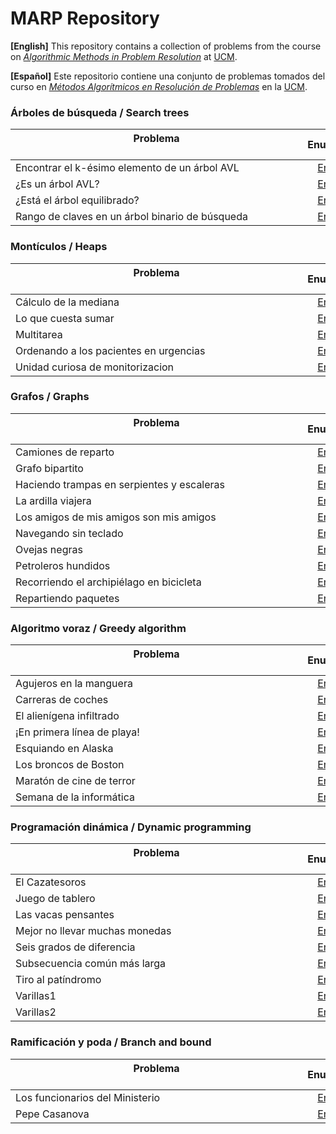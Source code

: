 # MARP Repository

**[English]**
This repository contains a collection of problems from the course on [*Algorithmic Methods in Problem Resolution*](https://www.ucm.es/estudios/grado-ingenieriainformatica.-plan-803276) at [UCM](https://www.ucm.es/ "Universidad Complutense de Madrid").

**[Español]**
Este repositorio contiene una conjunto de problemas tomados del curso en [*Métodos Algorítmicos en Resolución de Problemas*](https://www.ucm.es/estudios/grado-ingenieriainformatica.-plan-803276) en la [UCM](https://www.ucm.es/ "Universidad Complutense de Madrid").

### Árboles de búsqueda / Search trees

| Problema &nbsp;&nbsp;&nbsp;&nbsp;&nbsp;&nbsp;&nbsp;&nbsp;&nbsp;&nbsp;&nbsp;&nbsp;&nbsp;&nbsp;&nbsp;&nbsp;&nbsp;&nbsp;&nbsp;&nbsp;&nbsp;&nbsp;&nbsp;&nbsp;&nbsp;&nbsp;&nbsp;&nbsp;&nbsp;&nbsp;&nbsp;&nbsp;&nbsp;&nbsp;&nbsp;&nbsp;&nbsp;&nbsp;&nbsp;&nbsp;&nbsp;&nbsp;&nbsp;&nbsp;&nbsp;&nbsp;&nbsp;&nbsp;&nbsp;&nbsp;&nbsp;&nbsp;&nbsp;&nbsp;&nbsp;&nbsp;&nbsp;&nbsp;&nbsp;&nbsp;&nbsp;&nbsp;&nbsp;&nbsp;&nbsp;&nbsp;&nbsp;&nbsp;&nbsp;&nbsp;&nbsp;&nbsp;&nbsp;&nbsp;&nbsp;&nbsp;&nbsp;&nbsp;&nbsp;&nbsp;&nbsp;&nbsp;&nbsp;&nbsp;&nbsp;&nbsp;&nbsp;&nbsp;&nbsp;&nbsp;&nbsp;&nbsp;&nbsp;&nbsp;&nbsp;&nbsp;&nbsp;&nbsp;&nbsp;&nbsp;&nbsp;&nbsp;&nbsp;&nbsp;&nbsp; | Enunciado           | Solución           |
| ------------- |:-------------:| :-------------:|
| Encontrar el k-ésimo elemento de un árbol AVL| [Enlace](Algorithms/SearchTrees/kesimo.pdf) | [Enlace](Algorithms/SearchTrees/kesimo) |
| ¿Es un árbol AVL?    | [Enlace](Algorithms/SearchTrees/AVL.pdf) | [Enlace](Algorithms/SearchTrees/AVL) |
| ¿Está el árbol equilibrado?  | [Enlace](Algorithms/SearchTrees/equilibrado.pdf) | [Enlace](Algorithms/SearchTrees/equilibrado) |
| Rango de claves en un árbol binario de búsqueda| [Enlace](Algorithms/SearchTrees/rango.pdf) | [Enlace](Algorithms/SearchTrees/rango) |

### Montículos / Heaps

| Problema  &nbsp;&nbsp;&nbsp;&nbsp;&nbsp;&nbsp;&nbsp;&nbsp;&nbsp;&nbsp;&nbsp;&nbsp;&nbsp;&nbsp;&nbsp;&nbsp;&nbsp;&nbsp;&nbsp;&nbsp;&nbsp;&nbsp;&nbsp;&nbsp;&nbsp;&nbsp;&nbsp;&nbsp;&nbsp;&nbsp;&nbsp;&nbsp;&nbsp;&nbsp;&nbsp;&nbsp;&nbsp;&nbsp;&nbsp;&nbsp;&nbsp;&nbsp;&nbsp;&nbsp;&nbsp;&nbsp;&nbsp;&nbsp;&nbsp;&nbsp;&nbsp;&nbsp;&nbsp;&nbsp;&nbsp;&nbsp;&nbsp;&nbsp;&nbsp;&nbsp;&nbsp;&nbsp;&nbsp;&nbsp;&nbsp;&nbsp;&nbsp;&nbsp;&nbsp;&nbsp;&nbsp;&nbsp;&nbsp;&nbsp;&nbsp;&nbsp;&nbsp;&nbsp;&nbsp;&nbsp;&nbsp;&nbsp;&nbsp;&nbsp;&nbsp;&nbsp;&nbsp;&nbsp;&nbsp;&nbsp;&nbsp;&nbsp;&nbsp;&nbsp;&nbsp;&nbsp;&nbsp;&nbsp;&nbsp;&nbsp;&nbsp;&nbsp;&nbsp;&nbsp;&nbsp; | Enunciado           | Solución           |
| ----------------------------------------------------------------- |:-------------:| :-------------:|
| Cálculo de la mediana | [Enlace](Algorithms/Heaps/mediana.pdf) | [Enlace](Algorithms/Heaps/mediana) |
| Lo que cuesta sumar  | [Enlace](Algorithms/Heaps/sumar.pdf) | [Enlace](Algorithms/Heaps/sumar) |
| Multitarea  | [Enlace](Algorithms/Heaps/multitarea.pdf) | [Enlace](Algorithms/Heaps/multitarea) |
| Ordenando a los pacientes en urgencias | [Enlace](Algorithms/Heaps/urgencias.pdf) | [Enlace](Algorithms/Heaps/urgencias) |
| Unidad curiosa de monitorizacion| [Enlace](Algorithms/Heaps/monitorizacion.pdf) | [Enlace](Algorithms/Heaps/monitorizacion) |

### Grafos / Graphs

| Problema  &nbsp;&nbsp;&nbsp;&nbsp;&nbsp;&nbsp;&nbsp;&nbsp;&nbsp;&nbsp;&nbsp;&nbsp;&nbsp;&nbsp;&nbsp;&nbsp;&nbsp;&nbsp;&nbsp;&nbsp;&nbsp;&nbsp;&nbsp;&nbsp;&nbsp;&nbsp;&nbsp;&nbsp;&nbsp;&nbsp;&nbsp;&nbsp;&nbsp;&nbsp;&nbsp;&nbsp;&nbsp;&nbsp;&nbsp;&nbsp;&nbsp;&nbsp;&nbsp;&nbsp;&nbsp;&nbsp;&nbsp;&nbsp;&nbsp;&nbsp;&nbsp;&nbsp;&nbsp;&nbsp;&nbsp;&nbsp;&nbsp;&nbsp;&nbsp;&nbsp;&nbsp;&nbsp;&nbsp;&nbsp;&nbsp;&nbsp;&nbsp;&nbsp;&nbsp;&nbsp;&nbsp;&nbsp;&nbsp;&nbsp;&nbsp;&nbsp;&nbsp;&nbsp;&nbsp;&nbsp;&nbsp;&nbsp;&nbsp;&nbsp;&nbsp;&nbsp;&nbsp;&nbsp;&nbsp;&nbsp;&nbsp;&nbsp;&nbsp;&nbsp;&nbsp;&nbsp;&nbsp;&nbsp;&nbsp;&nbsp;&nbsp;&nbsp;&nbsp;&nbsp;&nbsp; | Enunciado           | Solución           |
| ----------------------------------------------------------------- |:-------------:| :-------------:|
| Camiones de reparto  | [Enlace](Algorithms/Graphs/camiones.pdf) | [Enlace](Algorithms/Graphs/camiones) |
| Grafo bipartito| [Enlace](Algorithms/Graphs/bipartito.pdf)| [Enlace](Algorithms/Graphs/bipartito)|
| Haciendo trampas en serpientes y escaleras |[Enlace](Algorithms/Graphs/serpientes.pdf) | [Enlace](Algorithms/Graphs/serpientes) |
| La ardilla viajera | [Enlace](Algorithms/Graphs/ardilla.pdf) | [Enlace](Algorithms/Graphs/ardilla) |
| Los amigos de mis amigos son mis amigos | [Enlace](Algorithms/Graphs/amigos.pdf) | [Enlace](Algorithms/Graphs/amigos) |
| Navegando sin teclado | [Enlace](Algorithms/Graphs/teclado.pdf)|[Enlace](Algorithms/Graphs/teclado) |
| Ovejas negras  | [Enlace](Algorithms/Graphs/ovejas.pdf) | [Enlace](Algorithms/Graphs/ovejas) |
| Petroleros hundidos | [Enlace](Algorithms/Graphs/petroleros.pdf) | [Enlace](Algorithms/Graphs/petroleros.cpp) |
| Recorriendo el archipiélago en bicicleta  | [Enlace](Algorithms/Graphs/bici.pdf) | [Enlace](Algorithms/Graphs/bici) |
| Repartiendo paquetes | [Enlace](Algorithms/Graphs/paquetes.pdf) | [Enlace](Algorithms/Graphs/paquetes) |

### Algoritmo voraz / Greedy algorithm

| Problema  &nbsp;&nbsp;&nbsp;&nbsp;&nbsp;&nbsp;&nbsp;&nbsp;&nbsp;&nbsp;&nbsp;&nbsp;&nbsp;&nbsp;&nbsp;&nbsp;&nbsp;&nbsp;&nbsp;&nbsp;&nbsp;&nbsp;&nbsp;&nbsp;&nbsp;&nbsp;&nbsp;&nbsp;&nbsp;&nbsp;&nbsp;&nbsp;&nbsp;&nbsp;&nbsp;&nbsp;&nbsp;&nbsp;&nbsp;&nbsp;&nbsp;&nbsp;&nbsp;&nbsp;&nbsp;&nbsp;&nbsp;&nbsp;&nbsp;&nbsp;&nbsp;&nbsp;&nbsp;&nbsp;&nbsp;&nbsp;&nbsp;&nbsp;&nbsp;&nbsp;&nbsp;&nbsp;&nbsp;&nbsp;&nbsp;&nbsp;&nbsp;&nbsp;&nbsp;&nbsp;&nbsp;&nbsp;&nbsp;&nbsp;&nbsp;&nbsp;&nbsp;&nbsp;&nbsp;&nbsp;&nbsp;&nbsp;&nbsp;&nbsp;&nbsp;&nbsp;&nbsp;&nbsp;&nbsp;&nbsp;&nbsp;&nbsp;&nbsp;&nbsp;&nbsp;&nbsp;&nbsp;&nbsp;&nbsp;&nbsp;&nbsp;&nbsp;&nbsp;&nbsp;&nbsp; | Enunciado           | Solución           |
| ------------- |:-------------:| :-------------:|
| Agujeros en la manguera | [Enlace](Algorithms/GreedyAlgorithms/manguera.pdf) | [Enlace](Algorithms/GreedyAlgorithms/manguera.cpp) |
| Carreras de coches | [Enlace](Algorithms/GreedyAlgorithms/coches.pdf) | [Enlace](Algorithms/GreedyAlgorithms/coches.cpp) |
| El alienígena infiltrado  | [Enlace](Algorithms/GreedyAlgorithms/alienigena.pdf)|[Enlace](Algorithms/GreedyAlgorithms/alienigena.cpp)|
| ¡En primera línea de playa! |[Enlace](Algorithms/GreedyAlgorithms/playa.pdf)|[Enlace](Algorithms/GreedyAlgorithms/playa)|
| Esquiando en Alaska | [Enlace](Algorithms/GreedyAlgorithms/esquiando.pdf) | [Enlace](Algorithms/GreedyAlgorithms/esquiando.cpp) |
| Los broncos de Boston | [Enlace](Algorithms/GreedyAlgorithms/broncos.pdf) | [Enlace](Algorithms/GreedyAlgorithms/broncos.cpp) |
| Maratón de cine de terror  | [Enlace](Algorithms/GreedyAlgorithms/cine.pdf) | [Enlace](Algorithms/GreedyAlgorithms/cine) |
| Semana de la informática | [Enlace](Algorithms/GreedyAlgorithms/informatica.pdf) | [Enlace](Algorithms/GreedyAlgorithms/informatica) |

### Programación dinámica / Dynamic programming

| Problema  &nbsp;&nbsp;&nbsp;&nbsp;&nbsp;&nbsp;&nbsp;&nbsp;&nbsp;&nbsp;&nbsp;&nbsp;&nbsp;&nbsp;&nbsp;&nbsp;&nbsp;&nbsp;&nbsp;&nbsp;&nbsp;&nbsp;&nbsp;&nbsp;&nbsp;&nbsp;&nbsp;&nbsp;&nbsp;&nbsp;&nbsp;&nbsp;&nbsp;&nbsp;&nbsp;&nbsp;&nbsp;&nbsp;&nbsp;&nbsp;&nbsp;&nbsp;&nbsp;&nbsp;&nbsp;&nbsp;&nbsp;&nbsp;&nbsp;&nbsp;&nbsp;&nbsp;&nbsp;&nbsp;&nbsp;&nbsp;&nbsp;&nbsp;&nbsp;&nbsp;&nbsp;&nbsp;&nbsp;&nbsp;&nbsp;&nbsp;&nbsp;&nbsp;&nbsp;&nbsp;&nbsp;&nbsp;&nbsp;&nbsp;&nbsp;&nbsp;&nbsp;&nbsp;&nbsp;&nbsp;&nbsp;&nbsp;&nbsp;&nbsp;&nbsp;&nbsp;&nbsp;&nbsp;&nbsp;&nbsp;&nbsp;&nbsp;&nbsp;&nbsp;&nbsp;&nbsp;&nbsp;&nbsp;&nbsp;&nbsp;&nbsp;&nbsp;&nbsp;&nbsp;&nbsp; | Enunciado           | Solución           |
| ----------------------------------------------------------------- |:-------------:| :-------------:|
| El Cazatesoros |[Enlace](Algorithms/DynamicProgramming/cazatesoros.pdf)|[Enlace](Algorithms/DynamicProgramming/cazatesoros) |
| Juego de tablero |[Enlace](Algorithms/DynamicProgramming/tablero.pdf) | [Enlace](Algorithms/DynamicProgramming/tablero) |
| Las vacas pensantes | [Enlace](Algorithms/DynamicProgramming/vacas.pdf) | [Enlace](Algorithms/DynamicProgramming/vacas) |
| Mejor no llevar muchas monedas| [Enlace](Algorithms/DynamicProgramming/monedas.pdf) |[Enlace](Algorithms/DynamicProgramming/monedas) |
| Seis grados de diferencia | [Enlace](Algorithms/DynamicProgramming/grados.pdf) | [Enlace](Algorithms/DynamicProgramming/grados) |
| Subsecuencia común más larga | [Enlace](Algorithms/DynamicProgramming/subsecuencia.pdf) | [Enlace](Algorithms/DynamicProgramming/subsecuencia) |
| Tiro al patíndromo | [Enlace](Algorithms/DynamicProgramming/patindromo.pdf) | [Enlace](Algorithms/DynamicProgramming/patindromo) |
| Varillas1 | [Enlace](Algorithms/DynamicProgramming/varillas.pdf) | [Enlace](Algorithms/DynamicProgramming/varillas1) |
| Varillas2 | [Enlace](Algorithms/DynamicProgramming/varillas.pdf) | [Enlace](Algorithms/DynamicProgramming/varillas2) |

### Ramificación y poda / Branch and bound

| Problema  &nbsp;&nbsp;&nbsp;&nbsp;&nbsp;&nbsp;&nbsp;&nbsp;&nbsp;&nbsp;&nbsp;&nbsp;&nbsp;&nbsp;&nbsp;&nbsp;&nbsp;&nbsp;&nbsp;&nbsp;&nbsp;&nbsp;&nbsp;&nbsp;&nbsp;&nbsp;&nbsp;&nbsp;&nbsp;&nbsp;&nbsp;&nbsp;&nbsp;&nbsp;&nbsp;&nbsp;&nbsp;&nbsp;&nbsp;&nbsp;&nbsp;&nbsp;&nbsp;&nbsp;&nbsp;&nbsp;&nbsp;&nbsp;&nbsp;&nbsp;&nbsp;&nbsp;&nbsp;&nbsp;&nbsp;&nbsp;&nbsp;&nbsp;&nbsp;&nbsp;&nbsp;&nbsp;&nbsp;&nbsp;&nbsp;&nbsp;&nbsp;&nbsp;&nbsp;&nbsp;&nbsp;&nbsp;&nbsp;&nbsp;&nbsp;&nbsp;&nbsp;&nbsp;&nbsp;&nbsp;&nbsp;&nbsp;&nbsp;&nbsp;&nbsp;&nbsp;&nbsp;&nbsp;&nbsp;&nbsp;&nbsp;&nbsp;&nbsp;&nbsp;&nbsp;&nbsp;&nbsp;&nbsp;&nbsp;&nbsp;&nbsp;&nbsp;&nbsp;&nbsp;&nbsp; | Enunciado           | Solución           |
| ----------------------------------------------------------------- |:-------------:| :-------------:|
| Los funcionarios del Ministerio | [Enlace](Algorithms/BranchAndBound/funcionarios.pdf) | [Enlace](Algorithms/BranchAndBound/funcionarios) |
| Pepe Casanova | [Enlace](Algorithms/BranchAndBound/pepe.pdf) | [Enlace](Algorithms/BranchAndBound/pepe.cpp) |

